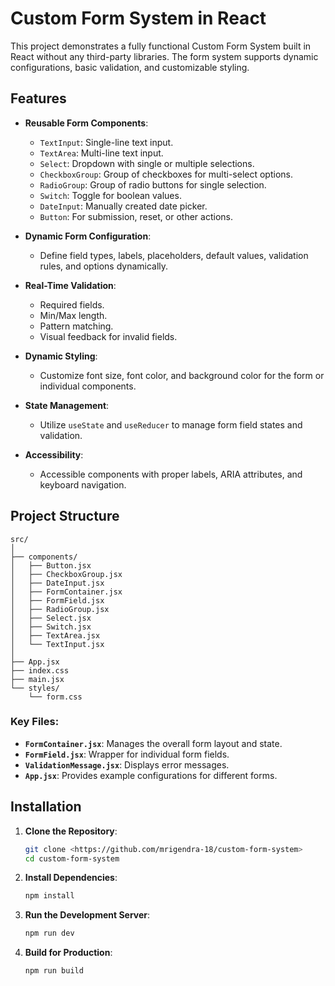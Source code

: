 # Custom Form System in React

This project demonstrates a fully functional Custom Form System built in React without any third-party libraries. The form system supports dynamic configurations, basic validation, and customizable styling.

## Features

- **Reusable Form Components**:
  - `TextInput`: Single-line text input.
  - `TextArea`: Multi-line text input.
  - `Select`: Dropdown with single or multiple selections.
  - `CheckboxGroup`: Group of checkboxes for multi-select options.
  - `RadioGroup`: Group of radio buttons for single selection.
  - `Switch`: Toggle for boolean values.
  - `DateInput`: Manually created date picker.
  - `Button`: For submission, reset, or other actions.

- **Dynamic Form Configuration**:
  - Define field types, labels, placeholders, default values, validation rules, and options dynamically.
  
- **Real-Time Validation**:
  - Required fields.
  - Min/Max length.
  - Pattern matching.
  - Visual feedback for invalid fields.

- **Dynamic Styling**:
  - Customize font size, font color, and background color for the form or individual components.

- **State Management**:
  - Utilize `useState` and `useReducer` to manage form field states and validation.

- **Accessibility**:
  - Accessible components with proper labels, ARIA attributes, and keyboard navigation.

## Project Structure

```
src/
│
├── components/
│   ├── Button.jsx
│   ├── CheckboxGroup.jsx
│   ├── DateInput.jsx
│   ├── FormContainer.jsx
│   ├── FormField.jsx
│   ├── RadioGroup.jsx
│   ├── Select.jsx
│   ├── Switch.jsx
│   ├── TextArea.jsx
│   └── TextInput.jsx
│
├── App.jsx
├── index.css
├── main.jsx
└── styles/
    └── form.css
```

### Key Files:
- **`FormContainer.jsx`**: Manages the overall form layout and state.
- **`FormField.jsx`**: Wrapper for individual form fields.
- **`ValidationMessage.jsx`**: Displays error messages.
- **`App.jsx`**: Provides example configurations for different forms.

## Installation

1. **Clone the Repository**:
   ```bash
   git clone <https://github.com/mrigendra-18/custom-form-system>
   cd custom-form-system
   ```

2. **Install Dependencies**:
   ```bash
   npm install
   ```

3. **Run the Development Server**:
   ```bash
   npm run dev
   ```

4. **Build for Production**:
   ```bash
   npm run build
   

